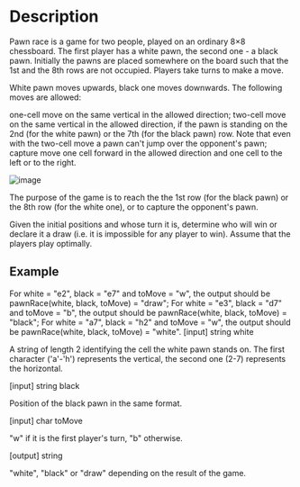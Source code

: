 # Description

Pawn race is a game for two people, played on an ordinary 8×8 chessboard. The first player has a white pawn, the second one - a black pawn. Initially the pawns are placed somewhere on the board such that the 1st and the 8th rows are not occupied. Players take turns to make a move.

White pawn moves upwards, black one moves downwards. The following moves are allowed:

one-cell move on the same vertical in the allowed direction; two-cell move on the same vertical in the allowed direction, if the pawn is standing on the 2nd (for the white pawn) or the 7th (for the black pawn) row. Note that even with the two-cell move a pawn can't jump over the opponent's pawn; capture move one cell forward in the allowed direction and one cell to the left or to the right.

![image](http://codefightsuserpics.s3.amazonaws.com/tasks/pawnRace/img/move_types.png)

The purpose of the game is to reach the the 1st row (for the black pawn) or the 8th row (for the white one), or to capture the opponent's pawn.

Given the initial positions and whose turn it is, determine who will win or declare it a draw (i.e. it is impossible for any player to win). Assume that the players play optimally.

## Example

For white = "e2", black = "e7" and toMove = "w", the output should be pawnRace(white, black, toMove) = "draw"; For white = "e3", black = "d7" and toMove = "b", the output should be pawnRace(white, black, toMove) = "black"; For white = "a7", black = "h2" and toMove = "w", the output should be pawnRace(white, black, toMove) = "white". [input] string white

A string of length 2 identifying the cell the white pawn stands on. The first character ('a'-'h') represents the vertical, the second one (2-7) represents the horizontal.

[input] string black

Position of the black pawn in the same format.

[input] char toMove

"w" if it is the first player's turn, "b" otherwise.

[output] string

"white", "black" or "draw" depending on the result of the game.
